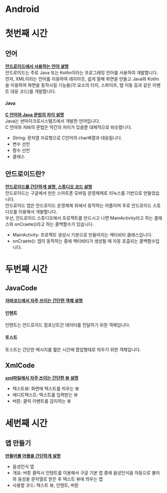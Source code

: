 # Android

# 첫번째 시간
## 언어
**<u>안드로이드에서 사용하는 언어 설명</u>**  
안드로이드는 주로 Java 또는 Kotlin이라는 프로그래밍 언어를 사용하여 개발합니다.  
먼저, XML이라는 언어를 이용하여 레이아웃, 쉽게 말해 화면을 만들고 Java와 Kotlin을 이용하여 화면을 동작시킬 기능들(각 요소의 터치, 스와이프, 탭 이동 등과 같은 이벤트 대응 코드)를 개발합니다.

#### Java
**<u>C 언어와 Java 문법의 차이 설명</u>**  
Java는 썬마이크로시스템즈에서 개발한 언어입니다.  
C 언어와 자바의 문법은 약간의 차이가 있을뿐 대체적으로 비슷합니다.

* String: 문자열 자료형으로 C언어의 char배열과 대응됩니다.
* 변수 선언 
* 함수 선언
* 클래스

## 안드로이드란?
**<u>안드로이드를 간단하게 설명, 스튜디오 코드 설명</u>**  
안드로이드는 구글에서 만든 스마트폰 모바일 운영체제로 리눅스를 기반으로 만들었습니다.  
안드로이드 앱은 안드로이드 운영체제 위에서 동작하는 어플이며 주로 안드로이드 스튜디오를 이용해서 개발합니다.  
우선, 안드로이드 스튜디오에서 프로젝트를 만드시고 나면 MainActivity라고 하는 클래스와 onCraete()라고 하는 콜백함수가 있습니다.

* MainActivity: 프로젝트 생성시 기본으로 만들어지는 액티비티 클래스입니다.
* onCraete(): 앱이 동작하는 중에 액티비티가 생성될 때 자동 호출되는 콜백함수입니다.

# 두번째 시간
## JavaCode
**<u>자바코드에서 자주 쓰이는 간단한 객체 설명</u>**  
#### 인텐트
인텐트는 안드로이드 컴포넌트간 데이터를 전달하기 위한 객체입니다.
#### 토스트
토스트는 간단한 메시지를 짧은 시간에 팝업형태로 띄우기 위한 객체입니다. 
## XmlCode
**<u>xml파일에서 자주 쓰이는 간단한 뷰 설명</u>**  
* 텍스트뷰: 화면에 텍스트를 띄우는 뷰
* 에디트텍스트: 텍스트를 입력받는 뷰
* 버튼: 클릭 이벤트를 감지하는 뷰

# 세번째 시간
## 앱 만들기
**<u>만들어볼 어플을 간단하게 설명</u>**  
* 음성인식 앱
* 개요: 버튼 클릭시 인텐트를 이용해서 구글 기본 앱 중에 음성인식을 자동으로 불러와 음성을 문자열로 받은 후 텍스트 뷰에 띄우는 앱
* 사용할 코드: 텍스트 뷰, 인텐트, 버튼
